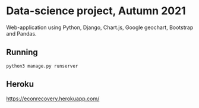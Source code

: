 # Data-science project, Autumn 2021

Web-application using Python, Django, Chart.js, Google geochart, Bootstrap and Pandas.

## Running
```
python3 manage.py runserver
```

## Heroku

https://econrecovery.herokuapp.com/
